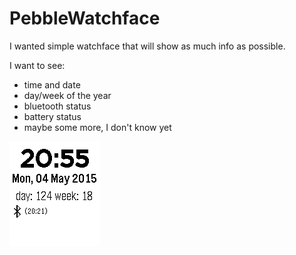 # PebbleWatchface

I wanted simple watchface that will show as much info as possible.

I want to see:
 - time and date
 - day/week of the year
 - bluetooth status
 - battery status
 - maybe some more, I don't know yet

 ![screenshot](pebble-screenshot_2015-05-04_20-55-02.png)
